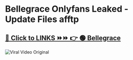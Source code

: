 
 # Bellegrace Onlyfans Leaked - Update Files afftp

## <h2><a href="https://clipsfans.com/Bellegrace&ref=git">🔗 Click to LINKS ⏩⏩ 👉 🟢 Bellegrace </a></h2>

<a href="https://clipsfans.com/Bellegrace&ref=git" rel="nofollow" data-target="animated-image.originalLink"><img src="https://i.ibb.co.com/xMMVF88/686577567.gif" alt="Viral Video Original" style="max-width: 100%; display: inline-block;" data-target="animated-image.originalImage"></a>

